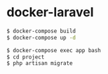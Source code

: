# docker-laravel

```bash
$ docker-compose build
$ docker-compose up -d
```

```bash
$ docker-compose exec app bash
$ cd project
$ php artisan migrate
```
